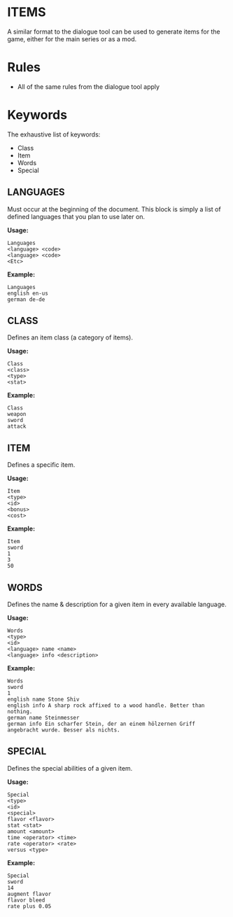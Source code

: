 # ITEMS

A similar format to the dialogue tool can be used to generate items for the game, either for the
main series or as a mod.

# Rules

* All of the same rules from the dialogue tool apply

# Keywords

The exhaustive list of keywords:

* Class
* Item
* Words
* Special

## LANGUAGES

Must occur at the beginning of the document. This block is simply a list of defined languages that you plan to use later on.

**Usage:**
```
Languages
<language> <code>
<language> <code>
<Etc>
```

**Example:**

```
Languages
english en-us
german de-de
```

## CLASS

Defines an item class (a category of items).

**Usage:**
```
Class
<class>
<type>
<stat>
```

**Example:**
```
Class
weapon
sword
attack
```

## ITEM

Defines a specific item.

**Usage:**
```
Item
<type>
<id>
<bonus>
<cost>
```

**Example:**
```
Item
sword
1
3
50
```

## WORDS

Defines the name & description for a given item in every available language.

**Usage:**
```
Words
<type>
<id>
<language> name <name>
<language> info <description>
```

**Example:**
```
Words
sword
1
english name Stone Shiv
english info A sharp rock affixed to a wood handle. Better than nothing.
german name Steinmesser
german info Ein scharfer Stein, der an einem hölzernen Griff angebracht wurde. Besser als nichts.	
```

## SPECIAL

Defines the special abilities of a given item.

**Usage:**
```
Special
<type>
<id>
<special>
flavor <flavor>
stat <stat>
amount <amount>
time <operator> <time>
rate <operator> <rate>
versus <type>
```

**Example:**
```
Special
sword
14
augment flavor
flavor bleed
rate plus 0.05
```